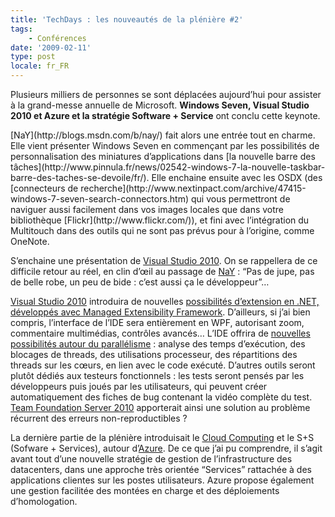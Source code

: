 ```yaml
---
title: 'TechDays : les nouveautés de la plénière #2'
tags:
    - Conférences
date: '2009-02-11'
type: post
locale: fr_FR
---
```


Plusieurs milliers de personnes se sont déplacées aujourd’hui pour assister à la grand-messe annuelle de Microsoft. **Windows Seven, Visual Studio 2010 et Azure et la stratégie Software + Service** ont conclu cette keynote.

<!-- more -->[NaY](http://blogs.msdn.com/b/nay/) fait alors une entrée tout en charme. Elle vient présenter Windows Seven en commençant par les possibilités de personnalisation des miniatures d’applications dans [la nouvelle barre des tâches](http://www.pinnula.fr/news/02542-windows-7-la-nouvelle-taskbar-barre-des-taches-se-devoile/fr/). Elle enchaine ensuite avec les OSDX (des [connecteurs de recherche](http://www.nextinpact.com/archive/47415-windows-7-seven-search-connectors.htm) qui vous permettront de naviguer aussi facilement dans vos images locales que dans votre bibliothèque [Flickr](http://www.flickr.com/)), et fini avec l’intégration du Multitouch dans des outils qui ne sont pas prévus pour à l’origine, comme OneNote.

S’enchaine une présentation de [Visual Studio 2010](http://web.archive.org/web/20120215000631///www.microsoft.com:80/presspass/press/2008/sep08/09-29vs10pr.mspx). On se rappellera de ce difficile retour au réel, en clin d’œil au passage de [NaY](http://blogs.msdn.com/b/nay/)&nbsp;: “Pas de jupe, pas de belle robe, un peu de bide&nbsp;: c’est aussi ça le développeur”…

[Visual Studio 2010](http://web.archive.org/web/20120215000631///www.microsoft.com:80/presspass/press/2008/sep08/09-29vs10pr.mspx) introduira de nouvelles [possibilités d’extension en .NET, développés avec Managed Extensibility Framework](http://www.e-naxos.com/Blog/post/2008/11/08/MEF-Managed-Extensibility-Framework-De-la-magie-est-des-plugins-!.aspx). D’ailleurs, si j’ai bien compris, l’interface de l’IDE sera entièrement en WPF, autorisant zoom, commentaire multimédias, contrôles avancés… L’IDE offrira de [nouvelles possibilités autour du parallélisme](http://msdn.microsoft.com/fr-fr/vstudio/msdn.parallelisme.introduction.aspx)&nbsp;: analyse des temps d’exécution, des blocages de threads, des utilisations processeur, des répartitions des threads sur les cœurs, en lien avec le code exécuté. D’autres outils seront plutôt dédiés aux testeurs fonctionnels&nbsp;: les tests seront pensés par les développeurs puis joués par les utilisateurs, qui peuvent créer automatiquement des fiches de bug contenant la vidéo complète du test. [Team Foundation Server 2010](http://technet.microsoft.com/en-us/video) apporterait ainsi une solution au problème récurrent des erreurs non-reproductibles&nbsp;?

La dernière partie de la plénière introduisait le [Cloud Computing](http://blogs.msdn.com/b/cloudcomputing/) et le S+S (Sofware + Services), autour d’[Azure](https://entreprise2.wordpress.com/2008/10/27/microsoft-azure-services-platform-une-vision-trs-large-de-loffre-cloud-computing-sans-windows-server/). De ce que j’ai pu comprendre, il s’agit avant tout d’une nouvelle stratégie de gestion de l’infrastructure des datacenters, dans une approche très orientée “Services” rattachée à des applications clientes sur les postes utilisateurs. Azure propose également une gestion facilitée des montées en charge et des déploiements d’homologation.
